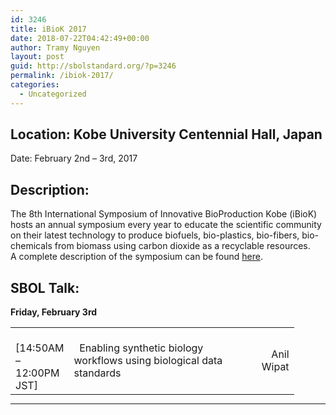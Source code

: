 ```yaml
---
id: 3246
title: iBioK 2017
date: 2018-07-22T04:42:49+00:00
author: Tramy Nguyen
layout: post
guid: http://sbolstandard.org/?p=3246
permalink: /ibiok-2017/
categories:
  - Uncategorized
---
```

## Location: Kobe University Centennial Hall, Japan  
Date: February 2nd &#8211; 3rd, 2017  


## Description:

The 8th International Symposium of Innovative BioProduction Kobe (iBioK) hosts an annual symposium every year to educate the scientific community on their latest technology to produce biofuels, bio-plastics, bio-fibers, bio-chemicals from biomass using carbon dioxide as a recyclable resources.  
A complete description of the symposium can be found [here](http://www.kobe-u.ac.jp/documents/NEWS/event/stin/2017_02_02_1.pdf).

## SBOL Talk:

**Friday, February 3rd**

<table style="width:90%;border-color:#fff;margin-bottom:0px">
  <tr>
    <td style="border-color:#fff; width:20%;">
      &nbsp; [14:50AM &#8211; 12:00PM JST]
    </td>
    <td style="border-color:#fff">
      &nbsp; Enabling synthetic biology workflows using biological data standards
    </td>
    <td style="border-color:#fff;text-align: right;">
      Anil Wipat
    </td>
  </tr>
</table>

****
